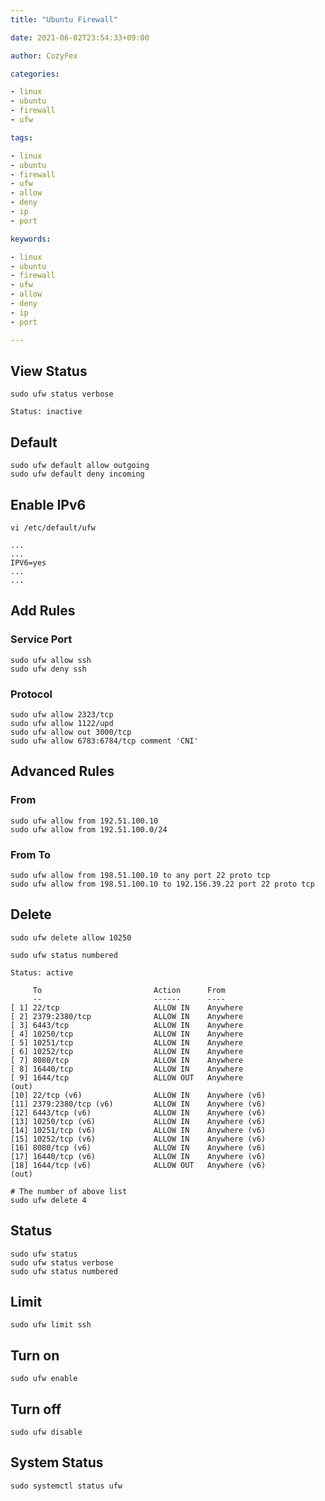 ```yaml
---
title: "Ubuntu Firewall"

date: 2021-06-02T23:54:33+09:00

author: CozyFex

categories:

- linux
- ubuntu
- firewall
- ufw

tags:

- linux
- ubuntu
- firewall
- ufw
- allow
- deny
- ip
- port

keywords:

- linux
- ubuntu
- firewall
- ufw
- allow
- deny
- ip
- port

---
```


## View Status

```shell
sudo ufw status verbose
```

```
Status: inactive
```

## Default

```shell
sudo ufw default allow outgoing
sudo ufw default deny incoming
```

## Enable IPv6

```shell
vi /etc/default/ufw
```

```
...
...
IPV6=yes
...
...
```

## Add Rules

### Service Port

```shell
sudo ufw allow ssh
sudo ufw deny ssh
```

### Protocol

```shell
sudo ufw allow 2323/tcp
sudo ufw allow 1122/upd
sudo ufw allow out 3000/tcp
sudo ufw allow 6783:6784/tcp comment 'CNI'
```

## Advanced Rules

### From

```shell
sudo ufw allow from 192.51.100.10
sudo ufw allow from 192.51.100.0/24
```

### From To

```shell
sudo ufw allow from 198.51.100.10 to any port 22 proto tcp
sudo ufw allow from 198.51.100.10 to 192.156.39.22 port 22 proto tcp
```

## Delete

```shell
sudo ufw delete allow 10250
```

```shell
sudo ufw status numbered
```

```
Status: active

     To                         Action      From
     --                         ------      ----
[ 1] 22/tcp                     ALLOW IN    Anywhere
[ 2] 2379:2380/tcp              ALLOW IN    Anywhere
[ 3] 6443/tcp                   ALLOW IN    Anywhere
[ 4] 10250/tcp                  ALLOW IN    Anywhere
[ 5] 10251/tcp                  ALLOW IN    Anywhere
[ 6] 10252/tcp                  ALLOW IN    Anywhere
[ 7] 8080/tcp                   ALLOW IN    Anywhere
[ 8] 16440/tcp                  ALLOW IN    Anywhere
[ 9] 1644/tcp                   ALLOW OUT   Anywhere                   (out)
[10] 22/tcp (v6)                ALLOW IN    Anywhere (v6)
[11] 2379:2380/tcp (v6)         ALLOW IN    Anywhere (v6)
[12] 6443/tcp (v6)              ALLOW IN    Anywhere (v6)
[13] 10250/tcp (v6)             ALLOW IN    Anywhere (v6)
[14] 10251/tcp (v6)             ALLOW IN    Anywhere (v6)
[15] 10252/tcp (v6)             ALLOW IN    Anywhere (v6)
[16] 8080/tcp (v6)              ALLOW IN    Anywhere (v6)
[17] 16440/tcp (v6)             ALLOW IN    Anywhere (v6)
[18] 1644/tcp (v6)              ALLOW OUT   Anywhere (v6)              (out)
```

```shell
# The number of above list
sudo ufw delete 4
```

## Status

```shell
sudo ufw status
sudo ufw status verbose
sudo ufw status numbered
```

## Limit

```shell
sudo ufw limit ssh
```

## Turn on

```shell
sudo ufw enable
```

## Turn off

```shell
sudo ufw disable
```

## System Status

```shell
sudo systemctl status ufw
```




